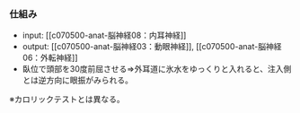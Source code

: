 ### 仕組み
- input: [[c070500-anat-脳神経08：内耳神経]]
- output: [[c070500-anat-脳神経03：動眼神経]], [[c070500-anat-脳神経06：外転神経]]
- 臥位で頭部を30度前屈させる⇒外耳道に氷水をゆっくりと入れると、注入側とは逆方向に眼振がみられる。

※カロリックテストとは異なる。